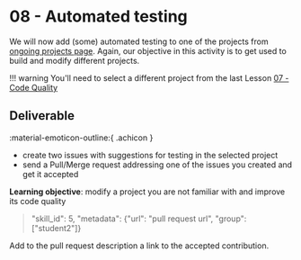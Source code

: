 # 08 - Automated testing

<ah-external-content src="slides.html" />

We will now add (some) automated testing to one of the projects from [ongoing projects page](../../projects/2024/2/index.md). Again, our objective in this activity is to get used to build and modify different projects. 

!!! warning
    You'll need to select a different project from the last Lesson [07 - Code Quality](../07-code-quality/index.md)

## Deliverable

:material-emoticon-outline:{ .achicon }

- create two issues with suggestions for testing in the selected project 
- send a Pull/Merge request addressing one of the issues you created and get it accepted

**Learning objective**: modify a project you are not familiar with and improve its code quality

> "skill_id": 5, "metadata": {"url": "pull request url", "group": ["student2"]}

Add to the pull request description a link to the accepted contribution. 

